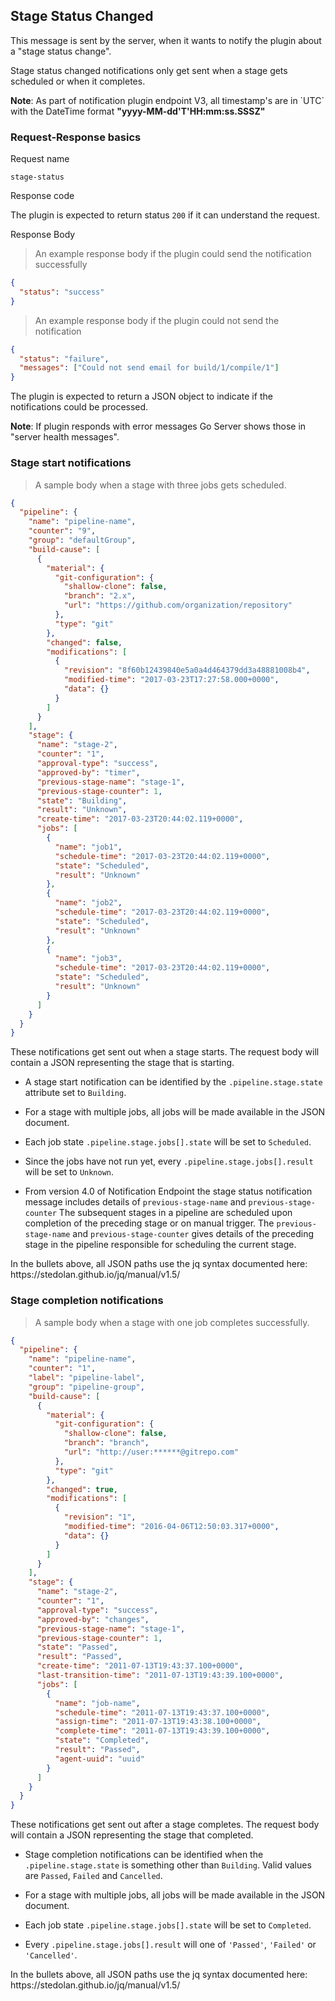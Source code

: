 ## Stage Status Changed

This message is sent by the server, when it wants to notify the plugin about a "stage status change".

Stage status changed notifications only get sent when a stage gets scheduled or when it completes.


<aside class="info">
  <strong>Note</strong>: As part of notification plugin endpoint V3, all timestamp's are in `UTC` with the DateTime format <strong>"yyyy-MM-dd'T'HH:mm:ss.SSSZ"</strong>
</aside>

<a id='stage-start-body'></a>

### Request-Response basics

<p class='request-name-heading'>Request name</p>

`stage-status`

<p class='response-code-heading'>Response code</p>

The plugin is expected to return status `200` if it can understand the request.

<p class='response-body-heading'>Response Body</p>

> An example response body if the plugin could send the notification successfully

```json
{
  "status": "success"
}
```

> An example response body if the plugin could not send the notification

```json
{
  "status": "failure",
  "messages": ["Could not send email for build/1/compile/1"]
}
```

The plugin is expected to return a JSON object to indicate if the notifications could be processed.

<aside class="warning">
  <strong>Note</strong>: If plugin responds with error messages Go Server shows those in "server health messages".
</aside>

<a id='stage-start-body'></a>

### Stage start notifications

> A sample body when a stage with three jobs gets scheduled.

```json
{
  "pipeline": {
    "name": "pipeline-name",
    "counter": "9",
    "group": "defaultGroup",
    "build-cause": [
      {
        "material": {
          "git-configuration": {
            "shallow-clone": false,
            "branch": "2.x",
            "url": "https://github.com/organization/repository"
          },
          "type": "git"
        },
        "changed": false,
        "modifications": [
          {
            "revision": "8f60b12439840e5a0a4d464379dd3a48881008b4",
            "modified-time": "2017-03-23T17:27:58.000+0000",
            "data": {}
          }
        ]
      }
    ],
    "stage": {
      "name": "stage-2",
      "counter": "1",
      "approval-type": "success",
      "approved-by": "timer",
      "previous-stage-name": "stage-1",
      "previous-stage-counter": 1,
      "state": "Building",
      "result": "Unknown",
      "create-time": "2017-03-23T20:44:02.119+0000",
      "jobs": [
        {
          "name": "job1",
          "schedule-time": "2017-03-23T20:44:02.119+0000",
          "state": "Scheduled",
          "result": "Unknown"
        },
        {
          "name": "job2",
          "schedule-time": "2017-03-23T20:44:02.119+0000",
          "state": "Scheduled",
          "result": "Unknown"
        },
        {
          "name": "job3",
          "schedule-time": "2017-03-23T20:44:02.119+0000",
          "state": "Scheduled",
          "result": "Unknown"
        }
      ]
    }
  }
}
```

These notifications get sent out when a stage starts. The request body will contain a JSON representing the stage that is starting.

* A stage start notification can be identified by the `.pipeline.stage.state` attribute set to `Building`.

* For a stage with multiple jobs, all jobs will be made available in the JSON document.

* Each job state `.pipeline.stage.jobs[].state` will be set to `Scheduled`.

* Since the jobs have not run yet, every `.pipeline.stage.jobs[].result` will be set to `Unknown`.

* From version 4.0 of Notification Endpoint the stage status notification message includes details of `previous-stage-name` and `previous-stage-counter`
The subsequent stages in a pipeline are scheduled upon completion of the preceding stage or on manual trigger. The `previous-stage-name` and `previous-stage-counter` gives details of the preceding stage in the pipeline responsible for scheduling the current stage.

<aside class="note">
In the bullets above, all JSON paths use the jq syntax documented here: https://stedolan.github.io/jq/manual/v1.5/
</aside>

<a id='stage-complete-body'></a>

### Stage completion notifications

> A sample body when a stage with one job completes successfully.

```json
{
  "pipeline": {
    "name": "pipeline-name",
    "counter": "1",
    "label": "pipeline-label",
    "group": "pipeline-group",
    "build-cause": [
      {
        "material": {
          "git-configuration": {
            "shallow-clone": false,
            "branch": "branch",
            "url": "http://user:******@gitrepo.com"
          },
          "type": "git"
        },
        "changed": true,
        "modifications": [
          {
            "revision": "1",
            "modified-time": "2016-04-06T12:50:03.317+0000",
            "data": {}
          }
        ]
      }
    ],
    "stage": {
      "name": "stage-2",
      "counter": "1",
      "approval-type": "success",
      "approved-by": "changes",
      "previous-stage-name": "stage-1",
      "previous-stage-counter": 1,
      "state": "Passed",
      "result": "Passed",
      "create-time": "2011-07-13T19:43:37.100+0000",
      "last-transition-time": "2011-07-13T19:43:39.100+0000",
      "jobs": [
        {
          "name": "job-name",
          "schedule-time": "2011-07-13T19:43:37.100+0000",
          "assign-time": "2011-07-13T19:43:38.100+0000",
          "complete-time": "2011-07-13T19:43:39.100+0000",
          "state": "Completed",
          "result": "Passed",
          "agent-uuid": "uuid"
        }
      ]
    }
  }
}
```

These notifications get sent out after a stage completes. The request body will contain a JSON representing the stage that completed.

* Stage completion notifications can be identified when the `.pipeline.stage.state` is something other than `Building`. Valid values are `Passed`, `Failed` and `Cancelled`.

* For a stage with multiple jobs, all jobs will be made available in the JSON document.

* Each job state `.pipeline.stage.jobs[].state` will be set to `Completed`.

* Every `.pipeline.stage.jobs[].result` will one of `'Passed'`, `'Failed'` or `'Cancelled'`.

<aside class="note">
In the bullets above, all JSON paths use the jq syntax documented here: https://stedolan.github.io/jq/manual/v1.5/
</aside>
